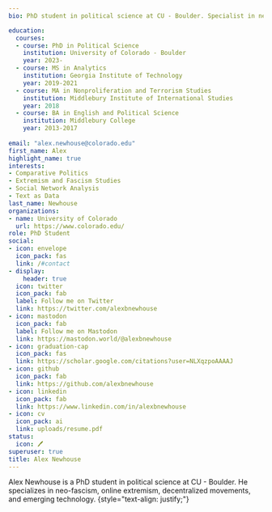 ```yaml
---
bio: PhD student in political science at CU - Boulder. Specialist in neo-fascism, online extremism, decentralized movements, and emerging technology. Researcher, writer, data scientist, biker, runner, and climber. 

education:
  courses:
  - course: PhD in Political Science
    institution: University of Colorado - Boulder
    year: 2023-
  - course: MS in Analytics
    institution: Georgia Institute of Technology
    year: 2019-2021
  - course: MA in Nonproliferation and Terrorism Studies
    institution: Middlebury Institute of International Studies
    year: 2018
  - course: BA in English and Political Science
    institution: Middlebury College
    year: 2013-2017
    
email: "alex.newhouse@colorado.edu"
first_name: Alex
highlight_name: true
interests:
- Comparative Politics
- Extremism and Fascism Studies
- Social Network Analysis
- Text as Data
last_name: Newhouse
organizations:
- name: University of Colorado
  url: https://www.colorado.edu/
role: PhD Student
social:
- icon: envelope
  icon_pack: fas
  link: /#contact
- display:
    header: true
  icon: twitter
  icon_pack: fab
  label: Follow me on Twitter
  link: https://twitter.com/alexbnewhouse
- icon: mastodon
  icon_pack: fab
  label: Follow me on Mastodon
  link: https://mastodon.world/@alexbnewhouse
- icon: graduation-cap
  icon_pack: fas
  link: https://scholar.google.com/citations?user=NLXqzpoAAAAJ
- icon: github
  icon_pack: fab
  link: https://github.com/alexbnewhouse
- icon: linkedin
  icon_pack: fab
  link: https://www.linkedin.com/in/alexbnewhouse
- icon: cv
  icon_pack: ai
  link: uploads/resume.pdf
status:
  icon: ️🖊️ 
superuser: true
title: Alex Newhouse
---
```


Alex Newhouse is a PhD student in political science at CU - Boulder. He specializes in neo-fascism, online extremism, decentralized movements, and emerging technology. 
{style="text-align: justify;"}
